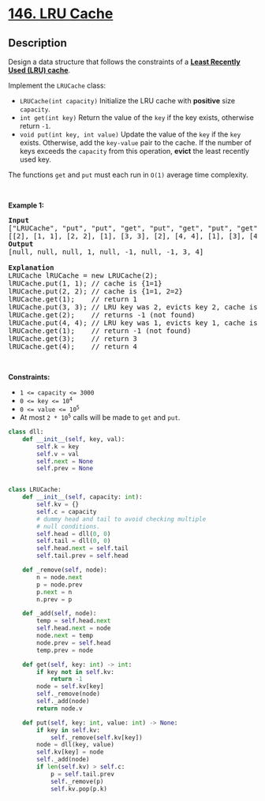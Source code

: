 # [146. LRU Cache](https://leetcode.com/problems/lru-cache)


## Description

<!-- description:start -->

<p>Design a data structure that follows the constraints of a <strong><a href="https://en.wikipedia.org/wiki/Cache_replacement_policies#LRU" target="_blank">Least Recently Used (LRU) cache</a></strong>.</p>

<p>Implement the <code>LRUCache</code> class:</p>

<ul>
	<li><code>LRUCache(int capacity)</code> Initialize the LRU cache with <strong>positive</strong> size <code>capacity</code>.</li>
	<li><code>int get(int key)</code> Return the value of the <code>key</code> if the key exists, otherwise return <code>-1</code>.</li>
	<li><code>void put(int key, int value)</code> Update the value of the <code>key</code> if the <code>key</code> exists. Otherwise, add the <code>key-value</code> pair to the cache. If the number of keys exceeds the <code>capacity</code> from this operation, <strong>evict</strong> the least recently used key.</li>
</ul>

<p>The functions <code>get</code> and <code>put</code> must each run in <code>O(1)</code> average time complexity.</p>

<p>&nbsp;</p>
<p><strong class="example">Example 1:</strong></p>

<pre>
<strong>Input</strong>
[&quot;LRUCache&quot;, &quot;put&quot;, &quot;put&quot;, &quot;get&quot;, &quot;put&quot;, &quot;get&quot;, &quot;put&quot;, &quot;get&quot;, &quot;get&quot;, &quot;get&quot;]
[[2], [1, 1], [2, 2], [1], [3, 3], [2], [4, 4], [1], [3], [4]]
<strong>Output</strong>
[null, null, null, 1, null, -1, null, -1, 3, 4]

<strong>Explanation</strong>
LRUCache lRUCache = new LRUCache(2);
lRUCache.put(1, 1); // cache is {1=1}
lRUCache.put(2, 2); // cache is {1=1, 2=2}
lRUCache.get(1);    // return 1
lRUCache.put(3, 3); // LRU key was 2, evicts key 2, cache is {1=1, 3=3}
lRUCache.get(2);    // returns -1 (not found)
lRUCache.put(4, 4); // LRU key was 1, evicts key 1, cache is {4=4, 3=3}
lRUCache.get(1);    // return -1 (not found)
lRUCache.get(3);    // return 3
lRUCache.get(4);    // return 4
</pre>

<p>&nbsp;</p>
<p><strong>Constraints:</strong></p>

<ul>
	<li><code>1 &lt;= capacity &lt;= 3000</code></li>
	<li><code>0 &lt;= key &lt;= 10<sup>4</sup></code></li>
	<li><code>0 &lt;= value &lt;= 10<sup>5</sup></code></li>
	<li>At most <code>2 * 10<sup>5</sup></code> calls will be made to <code>get</code> and <code>put</code>.</li>
</ul>

```python
class dll:
    def __init__(self, key, val):
        self.k = key
        self.v = val
        self.next = None
        self.prev = None


class LRUCache:
    def __init__(self, capacity: int):
        self.kv = {}
        self.c = capacity
        # dummy head and tail to avoid checking multiple
        # null conditions.
        self.head = dll(0, 0)
        self.tail = dll(0, 0)
        self.head.next = self.tail
        self.tail.prev = self.head

    def _remove(self, node):
        n = node.next
        p = node.prev
        p.next = n
        n.prev = p

    def _add(self, node):
        temp = self.head.next
        self.head.next = node
        node.next = temp
        node.prev = self.head
        temp.prev = node

    def get(self, key: int) -> int:
        if key not in self.kv:
            return -1
        node = self.kv[key]
        self._remove(node)
        self._add(node)
        return node.v

    def put(self, key: int, value: int) -> None:
        if key in self.kv:
            self._remove(self.kv[key])
        node = dll(key, value)
        self.kv[key] = node
        self._add(node)
        if len(self.kv) > self.c:
            p = self.tail.prev
            self._remove(p)
            self.kv.pop(p.k)
```

